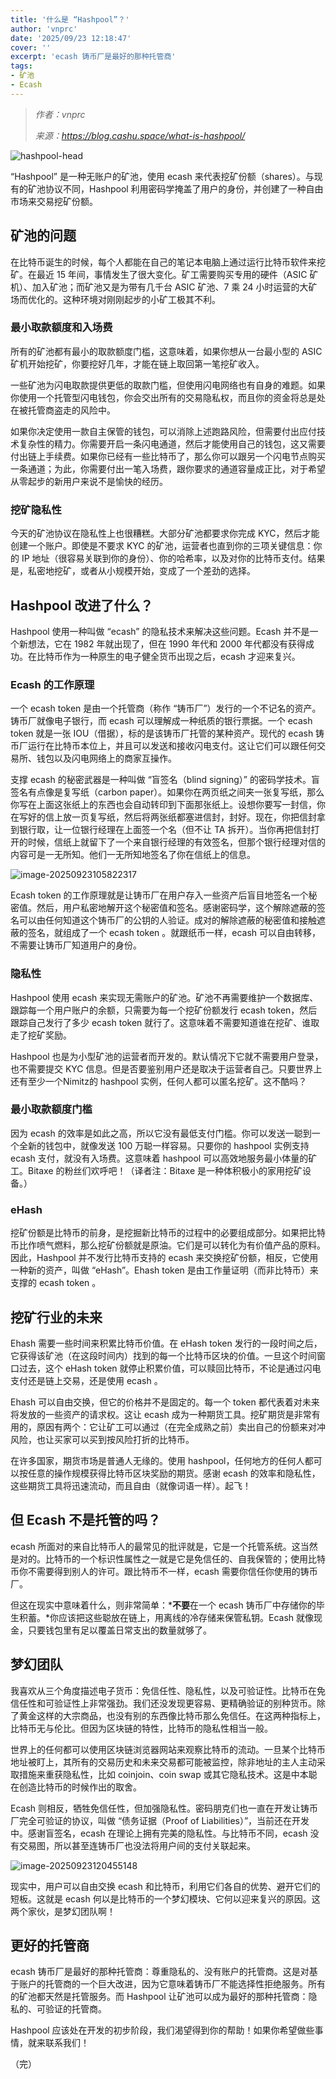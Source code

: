 ```yaml
---
title: '什么是 “Hashpool”？'
author: 'vnprc'
date: '2025/09/23 12:18:47'
cover: ''
excerpt: 'ecash 铸币厂是最好的那种托管商'
tags:
- 矿池
- Ecash
---
```



> *作者：vnprc*
> 
> *来源：<https://blog.cashu.space/what-is-hashpool/>*



![hashpool-head](../images/what-is-hashpool-by-vnprc/hashpool-head.png)

“Hashpool” 是一种无账户的矿池，使用 ecash 来代表挖矿份额（shares）。与现有的矿池协议不同，Hashpool 利用密码学掩盖了用户的身份，并创建了一种自由市场来交易挖矿份额。

## 矿池的问题

在比特币诞生的时候，每个人都能在自己的笔记本电脑上通过运行比特币软件来挖矿。在最近 15 年间，事情发生了很大变化。矿工需要购买专用的硬件（ASIC 矿机）、加入矿池；而矿池又是为带有几千台 ASIC 矿池、7 乘 24 小时运营的大矿场而优化的。这种环境对刚刚起步的小矿工极其不利。

### 最小取款额度和入场费

所有的矿池都有最小的取款额度门槛，这意味着，如果你想从一台最小型的 ASIC 矿机开始挖矿，你要挖好几年，才能在链上取回第一笔挖矿收入。

一些矿池为闪电取款提供更低的取款门槛，但使用闪电网络也有自身的难题。如果你使用一个托管型闪电钱包，你会交出所有的交易隐私权，而且你的资金将总是处在被托管商盗走的风险中。

如果你决定使用一款自主保管的钱包，可以消除上述跑路风险，但需要付出应付技术复杂性的精力。你需要开启一条闪电通道，然后才能使用自己的钱包，这又需要付出链上手续费。如果你已经有一些比特币了，那么你可以跟另一个闪电节点购买一条通道；为此，你需要付出一笔入场费，跟你要求的通道容量成正比，对于希望从零起步的新用户来说不是愉快的经历。

### 挖矿隐私性

今天的矿池协议在隐私性上也很糟糕。大部分矿池都要求你完成 KYC，然后才能创建一个账户。即使是不要求 KYC 的矿池，运营者也直到你的三项关键信息：你的 IP 地址（很容易关联到你的身份）、你的哈希率，以及对你的比特币支付。结果是，私密地挖矿，或者从小规模开始，变成了一个差劲的选择。

## Hashpool 改进了什么？

Hashpool 使用一种叫做 “ecash” 的隐私技术来解决这些问题。Ecash 并不是一个新想法，它在 1982 年就出现了，但在 1990 年代和 2000 年代都没有获得成功。在比特币作为一种原生的电子健全货币出现之后，ecash 才迎来复兴。

### Ecash 的工作原理

一个 ecash token 是由一个托管商（称作 “铸币厂”）发行的一个不记名的资产。铸币厂就像电子银行，而 ecash 可以理解成一种纸质的银行票据。一个 ecash token 就是一张 IOU（借据），标的是该铸币厂托管的某种资产。现代的 ecash 铸币厂运行在比特币本位上，并且可以发送和接收闪电支付。这让它们可以跟任何交易所、钱包以及闪电网络上的商家互操作。

支撑 ecash 的秘密武器是一种叫做 “盲签名（blind signing）” 的密码学技术。盲签名有点像是复写纸（carbon paper）。如果你在两页纸之间夹一张复写纸，那么你写在上面这张纸上的东西也会自动转印到下面那张纸上。设想你要写一封信，你在写好的信上放一页复写纸，然后将两张纸都塞进信封，封好。现在，你把信封拿到银行取，让一位银行经理在上面签一个名（但不让 TA 拆开）。当你再把信封打开的时候，信纸上就留下了一个来自银行经理的有效签名，但那个银行经理对信的内容可是一无所知。他们一无所知地签名了你在信纸上的信息。

![image-20250923105822317](../images/what-is-hashpool-by-vnprc/sig-steps)

Ecash token 的工作原理就是让铸币厂在用户存入一些资产后盲目地签名一个秘密值。然后，用户私密地解开这个秘密值和签名。感谢密码学，这个解除遮蔽的签名可以由任何知道这个铸币厂的公钥的人验证。成对的解除遮蔽的秘密值和接触遮蔽的签名，就组成了一个 ecash token 。就跟纸币一样，ecash 可以自由转移，不需要让铸币厂知道用户的身份。

### 隐私性

Hashpool 使用 ecash 来实现无需账户的矿池。矿池不再需要维护一个数据库、跟踪每一个用户账户的余额，只需要为每一个挖矿份额发行 ecash token，然后跟踪自己发行了多少 ecash token 就行了。这意味着不需要知道谁在挖矿、谁取走了挖矿奖励。

Hashpool 也是为小型矿池的运营者而开发的。默认情况下它就不需要用户登录，也不需要提交 KYC 信息。但是否要鉴别用户还是取决于运营者自己。只要世界上还有至少一个Nimitz的 hashpool 实例，任何人都可以匿名挖矿。这不酷吗？

### 最小取款额度门槛

因为 ecash 的效率是如此之高，所以它没有最低支付门槛。你可以发送一聪到一个全新的钱包中，就像发送 100 万聪一样容易。只要你的 hashpool 实例支持 ecash 支付，就没有入场费。这意味着 hashpool 可以高效地服务最小体量的矿工。Bitaxe 的粉丝们欢呼吧！（译者注：Bitaxe 是一种体积极小的家用挖矿设备。）

### eHash

挖矿份额是比特币的前身，是挖掘新比特币的过程中的必要组成部分。如果把比特币比作喷气燃料，那么挖矿份额就是原油。它们是可以转化为有价值产品的原料。因此，Hashpool 并不发行比特币支持的 ecash 来交换挖矿份额，相反，它使用一种新的资产，叫做 “eHash”。Ehash token 是由工作量证明（而非比特币）来支撑的 ecash token 。

## 挖矿行业的未来

Ehash 需要一些时间来积累比特币价值。在 eHash token 发行的一段时间之后，它获得该矿池（在这段时间内）找到的每一个比特币区块的价值。一旦这个时间窗口过去，这个 eHash token 就停止积累价值，可以赎回比特币，不论是通过闪电支付还是链上交易，还是使用 ecash 。

Ehash 可以自由交换，但它的价格并不是固定的。每一个 token 都代表着对未来将发放的一些资产的请求权。这让 ecash 成为一种期货工具。挖矿期货是非常有用的，原因有两个：它让矿工可以通过（在完全成熟之前）卖出自己的份额来对冲风险，也让买家可以买到按风险打折的比特币。

在许多国家，期货市场是普通人无缘的。使用 hashpool，任何地方的任何人都可以按任意的操作规模获得比特币区块奖励的期货。感谢 ecash 的效率和隐私性，这些期货工具将迅速流动，而且自由（就像词语一样）。起飞！

## 但 Ecash 不是托管的吗？

ecash 所面对的来自比特币人的最常见的批评就是，它是一个托管系统。这当然是对的。比特币的一个标识性属性之一就是它是免信任的、自我保管的；使用比特币你不需要得到别人的许可。跟比特币不一样，ecash 需要你信任你使用的铸币厂。

但这在现实中意味着什么，则非常简单：*<strong>不要</strong>在一个 ecash 铸币厂中存储你的毕生积蓄。*你应该把这些聪放在链上，用离线的冷存储来保管私钥。Ecash 就像现金，只要钱包里有足以覆盖日常支出的数量就够了。

## 梦幻团队

我喜欢从三个角度描述电子货币：免信任性、隐私性，以及可验证性。比特币在免信任性和可验证性上非常强劲。我们还没发现更容易、更精确验证的别种货币。除了黄金这样的大宗商品，也没有别的东西像比特币那么免信任。在这两种指标上，比特币无与伦比。但因为区块链的特性，比特币的隐私性相当一般。

世界上的任何都可以使用区块链浏览器网站来观察比特币的流动。一旦某个比特币地址被盯上，其所有的交易历史和未来交易都可能被监控，除非地址的主人主动采取措施来重获隐私性，比如 coinjoin、coin swap 或其它隐私技术。这是中本聪在创造比特币的时候作出的取舍。

Ecash 则相反，牺牲免信任性，但加强隐私性。密码朋克们也一直在开发让铸币厂完全可验证的协议，叫做 “债务证据（Proof of Liabilities）”，当前还在开发中。感谢盲签名，ecash 在理论上拥有完美的隐私性。与比特币不同，ecash 没有交易图，所以甚至连铸币厂也没法将用户间的支付关联起来。

![image-20250923120455148](../images/what-is-hashpool-by-vnprc/bitcoin-vs-ecash)

现实中，用户可以自由交换 ecash 和比特币，利用它们各自的优势、避开它们的短板。这就是 ecash 何以是比特币的一个梦幻模块、它何以迎来复兴的原因。这两个家伙，是梦幻团队啊！

## 更好的托管商

ecash 铸币厂是最好的那种托管商：尊重隐私的、没有账户的托管商。这是对基于账户的托管商的一个巨大改进，因为它意味着铸币厂不能选择性拒绝服务。所有的矿池都天然是托管服务。而 Hashpool 让矿池可以成为最好的那种托管商：隐私的、可验证的托管商。

Hashpool 应该处在开发的初步阶段，我们渴望得到你的帮助！如果你希望做些事情，就来联系我们！

（完）